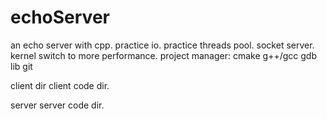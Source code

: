 # echoServer

an echo server with cpp.
    practice io.
    practice threads pool.
    socket server.
    kernel switch to more performance.
    project manager:
        cmake
        g++/gcc
        gdb
        lib
        git

client dir
    client code dir.

server
    server code dir.
